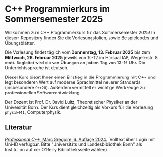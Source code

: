 # C++ Programmierkurs im Sommersemester 2025


Willkommen zum C++ Programmierkurs für das Sommersemester 2025! In diesem Repository finden Sie die Vorlesungsfolien, sowie Beispielcodes und Übungsblätter.


Die Vorlesung findet täglich vom **Donnerstag, 13. Februar 2025** bis zum **Mittwoch, 26. Februar 2025** jeweils von 10-12 im Hörsaal IAP, Wegelerstr. 8 statt. Begleitet wird sie von Übungen an jedem Tag von 13-16 Uhr. Die Unterrichtssprache ist deutsch.


Dieser Kurs bietet Ihnen einen Einstieg in die Programmierung mit C++ und legt besonderen Wert auf moderne Sprachmittel neuerer Standards (insbesondere `C++20`). Außerdem vermittelt er wichtige Werkzeuge zur professionellen Softwareentwicklung.

Der Dozent ist Prof. Dr. David Luitz, Theoretischer Physiker an der Universität Bonn. 
Der Kurs dient gleichzeitig als Vorkurs für die Vorlesung `physik441`, Computerphysik.


## Literatur

[*Professional C++*, Marc Gregoire, 6. Auflage 2024.](https://bonnus.ulb.uni-bonn.de/view/action/uresolver.do?operation=resolveService&package_service_id=17172162860006467&institutionId=6467&customerId=6440&VE=true) (Volltext über Login mit Uni-ID verfügbar. Bitte "Universitäts und Landesbibliothek Bonn" als Institution auf der O'Reilly Bibliotheksseite wählen)



